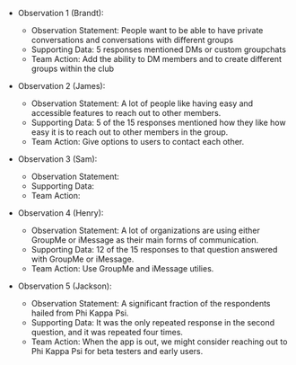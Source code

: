 * Observation 1 (Brandt):
  * Observation Statement: People want to be able to have private conversations and conversations with different groups
  * Supporting Data: 5 responses mentioned DMs or custom groupchats
  * Team Action: Add the ability to DM members and to create different groups within the club

* Observation 2 (James):
  * Observation Statement: A lot of people like having easy and accessible features to reach out to other members.
  * Supporting Data: 5 of the 15 responses mentioned how they like how easy it is to reach out to other members in the group.
  * Team Action: Give options to users to contact each other.

* Observation 3 (Sam):
  * Observation Statement:
  * Supporting Data:
  * Team Action:

* Observation 4 (Henry):
  * Observation Statement: A lot of organizations are using either GroupMe or iMessage as their main forms of communication.
  * Supporting Data: 12 of the 15 responses to that question answered with GroupMe or iMessage.
  * Team Action: Use GroupMe and iMessage utilies.

* Observation 5 (Jackson):
  * Observation Statement: A significant fraction of the respondents hailed from Phi Kappa Psi.
  * Supporting Data: It was the only repeated response in the second question, and it was repeated four times.
  * Team Action: When the app is out, we might consider reaching out to Phi Kappa Psi for beta testers and early users.
